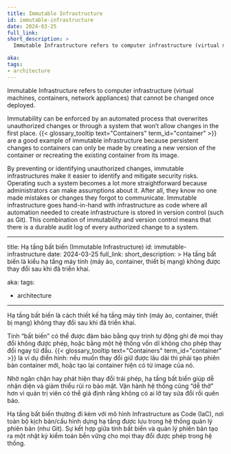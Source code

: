 ```yaml
---
title: Immutable Infrastructure
id: immutable-infrastructure
date: 2024-03-25
full_link:
short_description: >
  Immutable Infrastructure refers to computer infrastructure (virtual machines, containers, network appliances) that cannot be changed once deployed

aka: 
tags:
- architecture
---
```

 Immutable Infrastructure refers to computer infrastructure (virtual machines, containers, network appliances) that cannot be changed once deployed.

<!--more-->

Immutability can be enforced by an automated process that overwrites unauthorized changes or through a system that won’t allow changes in the first place.
{{< glossary_tooltip text="Containers" term_id="container" >}} are a good example of immutable infrastructure because persistent changes to containers
can only be made by creating a new version of the container or recreating the existing container from its image.

By preventing or identifying unauthorized changes, immutable infrastructures make it easier to identify and mitigate security risks. 
Operating such a system becomes a lot more straightforward because administrators can make assumptions about it.
After all, they know no one made mistakes or changes they forgot to communicate.
Immutable infrastructure goes hand-in-hand with infrastructure as code where all automation needed
to create infrastructure is stored in version control (such as Git).
This combination of immutability and version control means that there is a durable audit log of every authorized change to a system.

---
title: Hạ tầng bất biến (Immutable Infrastructure)
id: immutable-infrastructure
date: 2024-03-25
full_link:
short_description: >
  Hạ tầng bất biến là kiểu hạ tầng máy tính (máy ảo, container, thiết bị mạng) không được thay đổi sau khi đã triển khai.

aka:
tags:
- architecture
---

Hạ tầng bất biến là cách thiết kế hạ tầng máy tính (máy ảo, container, thiết bị mạng) không thay đổi sau khi đã triển khai.

<!--more-->

Tính “bất biến” có thể được đảm bảo bằng quy trình tự động ghi đè mọi thay đổi không được phép, hoặc bằng một hệ thống vốn dĩ không cho phép thay đổi ngay từ đầu.
{{< glossary_tooltip text="Containers" term_id="container" >}} là ví dụ điển hình: nếu muốn thay đổi giữ được lâu dài thì phải tạo phiên bản container mới, hoặc tạo lại container hiện có từ image của nó.

Nhờ ngăn chặn hay phát hiện thay đổi trái phép, hạ tầng bất biến giúp dễ nhận diện và giảm thiểu rủi ro bảo mật. Vận hành hệ thống cũng “dễ thở” hơn vì quản trị viên có thể giả định rằng không có ai lỡ tay sửa đổi rồi quên báo.

Hạ tầng bất biến thường đi kèm với mô hình Infrastructure as Code (IaC), nơi toàn bộ kịch bản/cấu hình dựng hạ tầng được lưu trong hệ thống quản lý phiên bản (như Git).
Sự kết hợp giữa tính bất biến và quản lý phiên bản tạo ra một nhật ký kiểm toán bền vững cho mọi thay đổi được phép trong hệ thống.